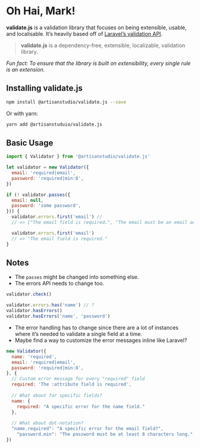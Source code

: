 # Oh Hai, Mark!

**validate.js** is a validation library that focuses on being extensible, usable, and localisable. It’s heavily based off of [Laravel’s validation API](https://laravel.com/docs/5.7/validation).

> **validate.js** is a dependency-free, extensible, localizable, validation library.

*Fun fact: To ensure that the library is built on extensibility, every single rule is an extension.*

## Installing **validate.js**

```bash
npm install @artisanstudio/validate.js --save
```

Or with yarn:

```bash
yarn add @artisanstuduio/validate.js
```

## Basic Usage

```javascript
import { Validator } from '@artisanstudio/validate.js'

let validator = new Validator({
  email: 'required|email',
  password: 'required|min:8',
})

if (! validator.passes({
  email: null,
  password: 'some password',
})) {
  validator.errors.first('email') //
  // => ["The email field is required.", "The email must be an email address."]

  validator.errors.first('email')
  // => "The email field is required."
}
```

## Notes

- The  `passes` might be changed into something else.
- The errors API needs to change too.

```javascript
validator.check()

validator.errors.has('name') // ?
validator.hasErrors()
validator.hasErrors('name', 'password')
```

- The error handling has to change since there are a lot of instances where it’s needed to validate a single field at a time.
- Maybe find a way to customize the error messages inline like Laravel?

```javascript
new Validator({
  name: 'required',
  email: 'required|email',
  password: 'required|min:8',
}, {
  // Custom error message for every "required" field
  required: 'The :attribute field is required',
  
  // What about for specific fields?
  name: {
    required: "A specific error for the name field."
  },
  
  // What about dot-notation?
  "name.required": "A specific error for the email field?",
 	"password.min": "The password must be at least 8 characters long.",
})
```

